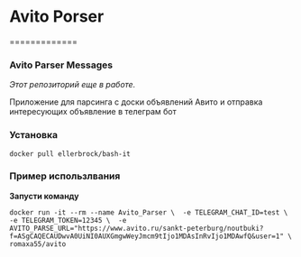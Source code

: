 # Avito Porser
=============

### Avito Parser Messages

_Этот репозиторий еще в работе._  

Приложение для парсинга с доски объявлений Авито и отправка интересующих объявление в телеграм бот

###  Установка

`docker pull ellerbrock/bash-it`

### Пример использлвания

**Запусти команду**

`docker run -it --rm --name Avito_Parser \ 
-e TELEGRAM_CHAT_ID=test \ 
-e TELEGRAM_TOKEN=12345 \ 
-e AVITO_PARSE_URL="https://www.avito.ru/sankt-peterburg/noutbuki?f=ASgCAQECAUDwvA0UiNI0AUXGmgwWeyJmcm9tIjo1MDAsInRvIjo1MDAwfQ&user=1" \ 
romaxa55/avito`

